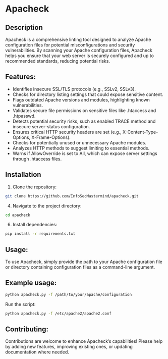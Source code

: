 # Apacheck

## Description
Apacheck is a comprehensive linting tool designed to analyze Apache configuration files for potential misconfigurations and security vulnerabilities. By scanning your Apache configuration files, Apacheck helps you ensure that your web server is securely configured and up to recommended standards, reducing potential risks.

## Features:
- Identifies insecure SSL/TLS protocols (e.g., SSLv2, SSLv3).
- Checks for directory listing settings that could expose sensitive content.
- Flags outdated Apache versions and modules, highlighting known vulnerabilities.
- Validates secure file permissions on sensitive files like .htaccess and .htpasswd.
- Detects potential security risks, such as enabled TRACE method and insecure server-status configuration.
- Ensures critical HTTP security headers are set (e.g., X-Content-Type-Options, X-Frame-Options).
- Checks for potentially unused or unnecessary Apache modules.
- Analyzes HTTP methods to suggest limiting to essential methods.
- Warns if AllowOverride is set to All, which can expose server settings through .htaccess files.

## Installation
1. Clone the repository:
```bash
git clone https://github.com/InfoSecMastermind/apacheck.git
```
4. Navigate to the project directory:
```bash
cd apacheck
```
6. Install dependencies:
```bash
pip install -r requirements.txt
```
## Usage:
To use Apacheck, simply provide the path to your Apache configuration file or directory containing configuration files as a command-line argument.

## Example usage:

```bash
python apacheck.py -f /path/to/your/apache/configuration
```
Run the script:
```bash
python apacheck.py -f /etc/apache2/apache2.conf
```
## Contributing:
Contributions are welcome to enhance Apacheck’s capabilities! Please help by adding new features, improving existing ones, or updating documentation where needed.
